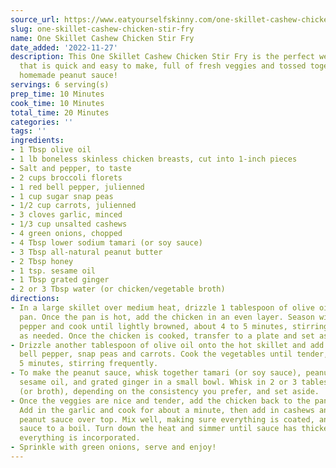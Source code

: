 ```yaml
---
source_url: https://www.eatyourselfskinny.com/one-skillet-cashew-chicken-stir-fry/
slug: one-skillet-cashew-chicken-stir-fry
name: One Skillet Cashew Chicken Stir Fry
date_added: '2022-11-27'
description: This One Skillet Cashew Chicken Stir Fry is the perfect weeknight meal
  that is quick and easy to make, full of fresh veggies and tossed together in a delicious
  homemade peanut sauce!
servings: 6 serving(s)
prep_time: 10 Minutes
cook_time: 10 Minutes
total_time: 20 Minutes
categories: ''
tags: ''
ingredients:
- 1 Tbsp olive oil
- 1 lb boneless skinless chicken breasts, cut into 1-inch pieces
- Salt and pepper, to taste
- 2 cups broccoli florets
- 1 red bell pepper, julienned
- 1 cup sugar snap peas
- 1/2 cup carrots, julienned
- 3 cloves garlic, minced
- 1/3 cup unsalted cashews
- 4 green onions, chopped
- 4 Tbsp lower sodium tamari (or soy sauce)
- 3 Tbsp all-natural peanut butter
- 2 Tbsp honey
- 1 tsp. sesame oil
- 1 Tbsp grated ginger
- 2 or 3 Tbsp water (or chicken/vegetable broth)
directions:
- In a large skillet over medium heat, drizzle 1 tablespoon of olive oil to coat the
  pan. Once the pan is hot, add the chicken in an even layer. Season with salt and
  pepper and cook until lightly browned, about 4 to 5 minutes, stirring the chicken
  as needed. Once the chicken is cooked, transfer to a plate and set aside.
- Drizzle another tablespoon of olive oil onto the hot skillet and add the broccoli,
  bell pepper, snap peas and carrots. Cook the vegetables until tender, about 4 to
  5 minutes, stirring frequently.
- To make the peanut sauce, whisk together tamari (or soy sauce), peanut butter, honey,
  sesame oil, and grated ginger in a small bowl. Whisk in 2 or 3 tablespoons of water
  (or broth), depending on the consistency you prefer, and set aside.
- Once the veggies are nice and tender, add the chicken back to the pan and mix together.
  Add in the garlic and cook for about a minute, then add in cashews and pour the
  peanut sauce over top. Mix well, making sure everything is coated, and bring the
  sauce to a boil. Turn down the heat and simmer until sauce has thickened up and
  everything is incorporated.
- Sprinkle with green onions, serve and enjoy!
---
```

